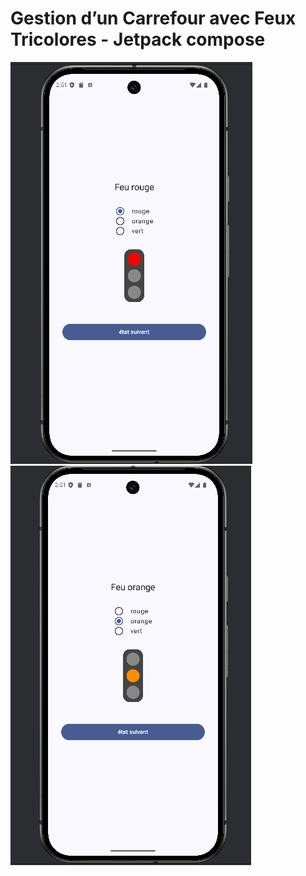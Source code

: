 # Gestion d’un Carrefour avec Feux Tricolores - Jetpack compose

![1748095569692](image/README/1748095569692.png)![1748095573880](image/README/1748095573880.png)
